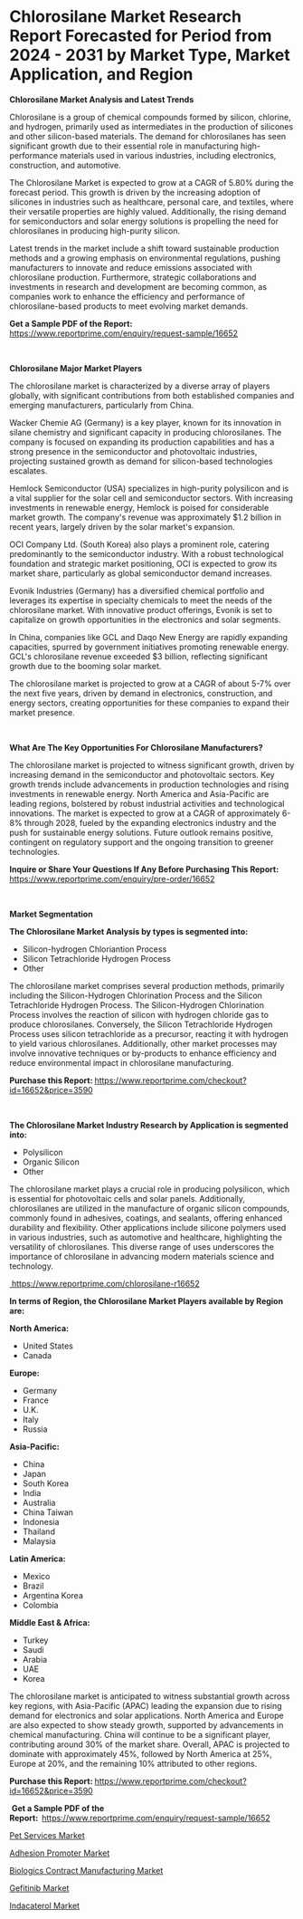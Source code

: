 <p><h1>Chlorosilane Market Research Report Forecasted for Period from 2024 -  2031 by Market Type, Market Application, and Region</h1></p><p><strong>Chlorosilane Market Analysis and Latest Trends</strong></p>
<p><p>Chlorosilane is a group of chemical compounds formed by silicon, chlorine, and hydrogen, primarily used as intermediates in the production of silicones and other silicon-based materials. The demand for chlorosilanes has seen significant growth due to their essential role in manufacturing high-performance materials used in various industries, including electronics, construction, and automotive.</p><p>The Chlorosilane Market is expected to grow at a CAGR of 5.80% during the forecast period. This growth is driven by the increasing adoption of silicones in industries such as healthcare, personal care, and textiles, where their versatile properties are highly valued. Additionally, the rising demand for semiconductors and solar energy solutions is propelling the need for chlorosilanes in producing high-purity silicon.</p><p>Latest trends in the market include a shift toward sustainable production methods and a growing emphasis on environmental regulations, pushing manufacturers to innovate and reduce emissions associated with chlorosilane production. Furthermore, strategic collaborations and investments in research and development are becoming common, as companies work to enhance the efficiency and performance of chlorosilane-based products to meet evolving market demands.</p></p>
<p><strong>Get a Sample PDF of the Report:&nbsp;</strong> <a href="https://www.reportprime.com/enquiry/request-sample/16652?utm_campaign=1170&utm_medium=2&utm_source=Github&utm_content=ia&utm_term=23112024&utm_id=chlorosilane">https://www.reportprime.com/enquiry/request-sample/16652</a></p>
<p>&nbsp;</p>
<p><strong>Chlorosilane Major Market Players</strong></p>
<p><p>The chlorosilane market is characterized by a diverse array of players globally, with significant contributions from both established companies and emerging manufacturers, particularly from China. </p><p>Wacker Chemie AG (Germany) is a key player, known for its innovation in silane chemistry and significant capacity in producing chlorosilanes. The company is focused on expanding its production capabilities and has a strong presence in the semiconductor and photovoltaic industries, projecting sustained growth as demand for silicon-based technologies escalates.</p><p>Hemlock Semiconductor (USA) specializes in high-purity polysilicon and is a vital supplier for the solar cell and semiconductor sectors. With increasing investments in renewable energy, Hemlock is poised for considerable market growth. The company's revenue was approximately $1.2 billion in recent years, largely driven by the solar market's expansion.</p><p>OCI Company Ltd. (South Korea) also plays a prominent role, catering predominantly to the semiconductor industry. With a robust technological foundation and strategic market positioning, OCI is expected to grow its market share, particularly as global semiconductor demand increases.</p><p>Evonik Industries (Germany) has a diversified chemical portfolio and leverages its expertise in specialty chemicals to meet the needs of the chlorosilane market. With innovative product offerings, Evonik is set to capitalize on growth opportunities in the electronics and solar segments.</p><p>In China, companies like GCL and Daqo New Energy are rapidly expanding capacities, spurred by government initiatives promoting renewable energy. GCL's chlorosilane revenue exceeded $3 billion, reflecting significant growth due to the booming solar market.</p><p>The chlorosilane market is projected to grow at a CAGR of about 5-7% over the next five years, driven by demand in electronics, construction, and energy sectors, creating opportunities for these companies to expand their market presence.</p></p>
<p>&nbsp;</p>
<p><strong>What Are The Key Opportunities For Chlorosilane Manufacturers?</strong></p>
<p><p>The chlorosilane market is projected to witness significant growth, driven by increasing demand in the semiconductor and photovoltaic sectors. Key growth trends include advancements in production technologies and rising investments in renewable energy. North America and Asia-Pacific are leading regions, bolstered by robust industrial activities and technological innovations. The market is expected to grow at a CAGR of approximately 6-8% through 2028, fueled by the expanding electronics industry and the push for sustainable energy solutions. Future outlook remains positive, contingent on regulatory support and the ongoing transition to greener technologies.</p></p>
<p><strong>Inquire or Share Your Questions If Any Before Purchasing This Report:</strong> <a href="https://www.reportprime.com/enquiry/pre-order/16652?utm_campaign=1170&utm_medium=2&utm_source=Github&utm_content=ia&utm_term=23112024&utm_id=chlorosilane">https://www.reportprime.com/enquiry/pre-order/16652</a></p>
<p>&nbsp;</p>
<p><strong>Market Segmentation</strong></p>
<p><strong>The Chlorosilane Market Analysis by types is segmented into:</strong></p>
<p><ul><li>Silicon-hydrogen Chloriantion Process</li><li>Silicon Tetrachloride Hydrogen Process</li><li>Other</li></ul></p>
<p><p>The chlorosilane market comprises several production methods, primarily including the Silicon-Hydrogen Chlorination Process and the Silicon Tetrachloride Hydrogen Process. The Silicon-Hydrogen Chlorination Process involves the reaction of silicon with hydrogen chloride gas to produce chlorosilanes. Conversely, the Silicon Tetrachloride Hydrogen Process uses silicon tetrachloride as a precursor, reacting it with hydrogen to yield various chlorosilanes. Additionally, other market processes may involve innovative techniques or by-products to enhance efficiency and reduce environmental impact in chlorosilane manufacturing.</p></p>
<p><strong>Purchase this Report:&nbsp;</strong><a href="https://www.reportprime.com/checkout?id=16652&price=3590&utm_campaign=1170&utm_medium=2&utm_source=Github&utm_content=ia&utm_term=23112024&utm_id=chlorosilane">https://www.reportprime.com/checkout?id=16652&price=3590</a></p>
<p>&nbsp;</p>
<p><strong>The Chlorosilane Market Industry Research by Application is segmented into:</strong></p>
<p><ul><li>Polysilicon</li><li>Organic Silicon</li><li>Other</li></ul></p>
<p><p>The chlorosilane market plays a crucial role in producing polysilicon, which is essential for photovoltaic cells and solar panels. Additionally, chlorosilanes are utilized in the manufacture of organic silicon compounds, commonly found in adhesives, coatings, and sealants, offering enhanced durability and flexibility. Other applications include silicone polymers used in various industries, such as automotive and healthcare, highlighting the versatility of chlorosilanes. This diverse range of uses underscores the importance of chlorosilane in advancing modern materials science and technology.</p></p>
<p><a href="https://www.reportprime.com/chlorosilane-r16652?utm_campaign=1170&utm_medium=2&utm_source=Github&utm_content=ia&utm_term=23112024&utm_id=chlorosilane">&nbsp;https://www.reportprime.com/chlorosilane-r16652</a></p>
<p><strong>In terms of Region, the Chlorosilane Market Players available by Region are:</strong></p>
<p>
    <p> <strong> North America: </strong>
        <ul>
            <li>United States</li>
            <li>Canada</li>
        </ul>
        </p> 
    <p> <strong> Europe: </strong>
        <ul>
            <li>Germany</li>
            <li>France</li>
            <li>U.K.</li>
            <li>Italy</li>
            <li>Russia</li>
        </ul>
        </p> 
    <p> <strong> Asia-Pacific: </strong>
        <ul>
            <li>China</li>
            <li>Japan</li>
            <li>South Korea</li>
            <li>India</li>
            <li>Australia</li>
            <li>China Taiwan</li>
            <li>Indonesia</li>
            <li>Thailand</li>
            <li>Malaysia</li>
        </ul>
        </p> 
    <p> <strong> Latin America: </strong>
        <ul>
            <li>Mexico</li>
            <li>Brazil</li>
            <li>Argentina Korea</li>
            <li>Colombia</li>
        </ul>
        </p> 
    <p> <strong> Middle East & Africa: </strong>
        <ul>
            <li>Turkey</li>
            <li>Saudi</li>
            <li>Arabia</li>
            <li>UAE</li>
            <li>Korea</li>
        </ul>
    </p>
    </p>
<p><p>The chlorosilane market is anticipated to witness substantial growth across key regions, with Asia-Pacific (APAC) leading the expansion due to rising demand for electronics and solar applications. North America and Europe are also expected to show steady growth, supported by advancements in chemical manufacturing. China will continue to be a significant player, contributing around 30% of the market share. Overall, APAC is projected to dominate with approximately 45%, followed by North America at 25%, Europe at 20%, and the remaining 10% attributed to other regions.</p></p>
<p><strong>Purchase this Report: </strong><a href="https://www.reportprime.com/checkout?id=16652&price=3590&utm_campaign=1170&utm_medium=2&utm_source=Github&utm_content=ia&utm_term=23112024&utm_id=chlorosilane">https://www.reportprime.com/checkout?id=16652&price=3590</a></p>
<p>&nbsp;<strong>Get a Sample PDF of the Report:&nbsp;&nbsp;</strong><a href="https://www.reportprime.com/enquiry/request-sample/16652?utm_campaign=1170&utm_medium=2&utm_source=Github&utm_content=ia&utm_term=23112024&utm_id=chlorosilane">https://www.reportprime.com/enquiry/request-sample/16652</a></p>
<p><strong></strong></p>
<p><p><a href="https://issuu.com/reportprime-2/docs/pet-services-market-size-2030.pptx_61595d61ccca50?utm_campaign=1170&utm_medium=2&utm_source=Github&utm_content=ia&utm_term=23112024&utm_id=chlorosilane">Pet Services Market</a></p><p><a href="https://github.com/sofayahoo2023/Market-Research-Report-List-6/blob/main/adhesion-promoter-market.md?utm_campaign=1170&utm_medium=2&utm_source=Github&utm_content=ia&utm_term=23112024&utm_id=chlorosilane">Adhesion Promoter Market</a></p><p><a href="https://issuu.com/reportprime-2/docs/biologics-contract-manufacturing-ma_1c6b58bdae04da?utm_campaign=1170&utm_medium=2&utm_source=Github&utm_content=ia&utm_term=23112024&utm_id=chlorosilane">Biologics Contract Manufacturing Market</a></p><p><a href="https://www.linkedin.com/pulse/global-gefitinib-market-analysis-report-encompassing-details-vp8sf?utm_campaign=1170&utm_medium=2&utm_source=Github&utm_content=ia&utm_term=23112024&utm_id=chlorosilane">Gefitinib Market</a></p><p><a href="https://www.linkedin.com/pulse/emerging-technologies-reshaping-indacaterol-market-impact-assessment-eculf?utm_campaign=1170&utm_medium=2&utm_source=Github&utm_content=ia&utm_term=23112024&utm_id=chlorosilane">Indacaterol Market</a></p></p>